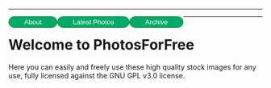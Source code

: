 ***
<div>
<button style="background-color: #04AA6D; 
  border: 1px solid green;
  color: white; 
  padding: 3px 30px; 
  cursor: pointer;
  float: left;
  border-radius: 30px;
  " onclick="window.location.href='https://eshanepicfighter.github.io/PhotosForFree/about';"> About </button>                                                                 
<button style="background-color: #04AA6D;
  border: 1px solid green;
  color: white;
  padding: 3px 30px;
  cursor: pointer;
  float: left;
  border-radius: 30px;   
  " onclick="window.location.href='https://eshanepicfighter.github.io/PhotosForFree/latestphotos';"> Latest Photos </button>                    
<button style="background-color: #04AA6D;
  border: 1px solid green;
  color: white;
  padding: 3px 30px;  
  cursor: pointer; 
  float: left; 
  border-radius: 30px;    
  " onclick="window.location.href='https://eshanepicfighter.github.io/PhotosForFree/archive';"> Archive </button>
</div>

***
# Welcome to PhotosForFree

Here you can easily and freely use these high quality stock images for any use, fully licensed against the GNU GPL v3.0 license. 
